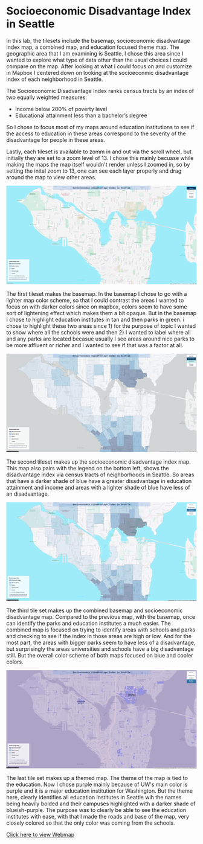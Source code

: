# Socioeconomic Disadvantage Index in Seattle

In this lab, the tilesets include the basemap, socioeconomic disadvantage index map, a combined map, and education focused theme map. The geographic area that I am examining is Seattle. I chose this area since I wanted to explore what type of data other than the usual choices I could compare on the map. After looking at what I could focus on and customize in Mapbox I centered down on looking at the socioeconmic disadvantage index of each neighborhood in Seattle.

The Socioeconomic Disadvantage Index ranks census tracts
by an index of two equally weighted measures:

- Income below 200% of poverty level
- Educational attainment less than a bachelor’s degree

So I chose to focus most of my maps around education institutions to see if the access to education in these areas correspond to the severity of the disadvantage for people in these areas.

Lastly, each tileset is available to zomm in and out via the scroll wheel, but initially they are set to a zoom level of 13. I chose this mainly becuase while making the maps the map itself wouldn't render unless I zoomed in, so by setting the inital zoom to 13, one can see each layer properly and drag around the map to view other areas.

![Basemap](screenshots/Basemap.png)

The first tileset makes the basemap. In the basemap I chose to go with a lighter map color scheme, so that I could contrast the areas I wanted to focus on with darker colors since on mapbox, colors seem to have some sort of lightening effect which makes them a bit opaque. But in the basemap I chose to highlight education institutes in tan and then parks in green. i chose to highlight these two areas since 1) for the purpose of topic I wanted to show where all the schools were and then 2) I wanted to label where all and any parks are located becasue usually I see areas around nice parks to be more affluent or richer and I wanted to see if that was a factor at all.


![Socioeconomic](screenshots/Socioeconomic.png)

The second tileset makes up the socioeconomic disadvantage index map. This map also pairs with the legend on the bottom left, shows the disadvantage index via census tracts of neighborhoods in Seattle. So areas that have a darker shade of blue have a greater disadvantage in education attainment and income and areas with a lighter shade of blue have less of an disadvantage.

![Combined](screenshots/Combined.png)

The third tile set makes up the combined basemap and socioeconomic disadvantage map. Compared to the previous map, with the basemap, once can identify the parks and education institutes a much easier. The combined map is focused on trying to identify areas with schools and parks and checking to see if the index in those areas are high or low. And for the most part, the areas with bigger parks seem to have less of a disadvantage, but surprisingly the areas universities and schools have a big disadvantage still. But the overall color scheme of both maps focused on blue and cooler colors.

![Education Focued](screenshots/EducationFocus.png)

The last tile set makes up a themed map. The theme of the map is tied to the education. Now I chose purple mainly because of UW's main color is purple and it is a major education institution for Washington. But the theme here, clearly identifies all education institutes in Seattle wih the names being heavily bolded and their campuses highlighted with a darker shade of blueish-purple. The purpose was to clearly be able to see the education institutes with ease, with that I made the roads and base of the map, very closely colored so that the only color was coming from the schools.

[Click here to view Webmap](https://ajazksyed.github.io/Map_Tilesets_Generation/)
